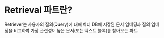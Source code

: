 # Retrieval 파트란?
Retriever는 사용자의 질의(Query)에 대해 벡터 DB에 저장된 문서 임베딩과 질의 임베딩을 비교하여 가장 관련성이 높은 문서(또는 텍스트 블록)를 찾아오는 파트.
